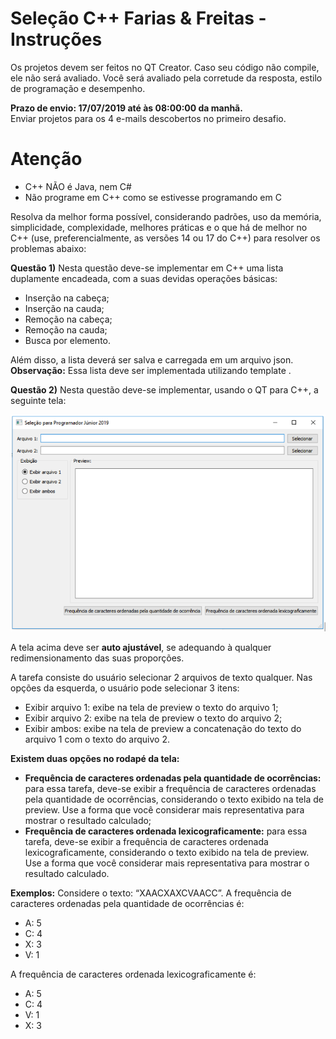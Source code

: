 # Seleção C++ Farias & Freitas - Instruções

Os projetos devem ser feitos no QT Creator. Caso seu código não compile, ele não será avaliado. Você será avaliado pela corretude da resposta, estilo de programação e desempenho. 

<strong>Prazo de envio: 17/07/2019 até às 08:00:00 da manhã.</strong><br>
Enviar projetos para os 4 e-mails descobertos no primeiro desafio.
 
# Atenção

- C++ NÃO é Java, nem C#<br>
- Não programe em C++ como se estivesse programando em C
<p>Resolva da melhor forma possível, considerando padrões, uso da memória, simplicidade, complexidade, melhores práticas e o que há de melhor no C++ (use, preferencialmente, as versões 14 ou 17 do C++) para resolver os problemas abaixo:</p>


<strong>Questão 1)</strong>
Nesta questão deve-se implementar em C++ uma lista duplamente encadeada, com a suas devidas operações básicas:

- Inserção na cabeça;
- Inserção na cauda;
- Remoção na cabeça;
- Remoção na cauda;
- Busca por elemento.

Além disso, a lista deverá ser salva e carregada em um arquivo json.<br>
<strong>Observação:</strong> Essa lista deve ser implementada utilizando template .


<strong>Questão 2)</strong>
Nesta questão deve-se implementar, usando o QT para C++, a seguinte tela:

 ![alt text](https://github.com/andre79/SelecaoFariasFreitasProgramadorJunior2019/blob/master/exemplo_gui.png)

A tela acima deve ser <strong>auto ajustável</strong>, se adequando à qualquer redimensionamento das suas proporções.

A tarefa consiste do usuário selecionar 2 arquivos de texto qualquer. Nas opções da esquerda, o usuário pode selecionar 3 itens:
- Exibir arquivo 1: exibe na tela de preview o texto do arquivo 1;
- Exibir arquivo 2: exibe na tela de preview o texto do arquivo 2;
- Exibir ambos: exibe na tela de preview a concatenação do texto do arquivo 1 com o texto do arquivo 2.

<strong>Existem duas opções no rodapé da tela:</strong>
- <strong>Frequência de caracteres ordenadas pela quantidade de ocorrências:</strong> para essa tarefa, deve-se exibir a frequência de caracteres ordenadas pela quantidade de ocorrências, considerando o texto exibido na tela de preview. Use a forma que você considerar mais representativa para mostrar o resultado calculado;
- <strong>Frequência de caracteres ordenada lexicograficamente:</strong> para essa tarefa, deve-se exibir a frequência de caracteres ordenada lexicograficamente, considerando o texto exibido na tela de preview. Use a forma que você considerar mais representativa para mostrar o resultado calculado.

<strong>Exemplos:</strong>
Considere o texto: “XAACXAXCVAACC”.
A frequência de caracteres ordenadas pela quantidade de ocorrências é:
- A: 5
- C: 4
- X: 3
- V: 1

A frequência de caracteres ordenada lexicograficamente é:
- A: 5
- C: 4
- V: 1
- X: 3
